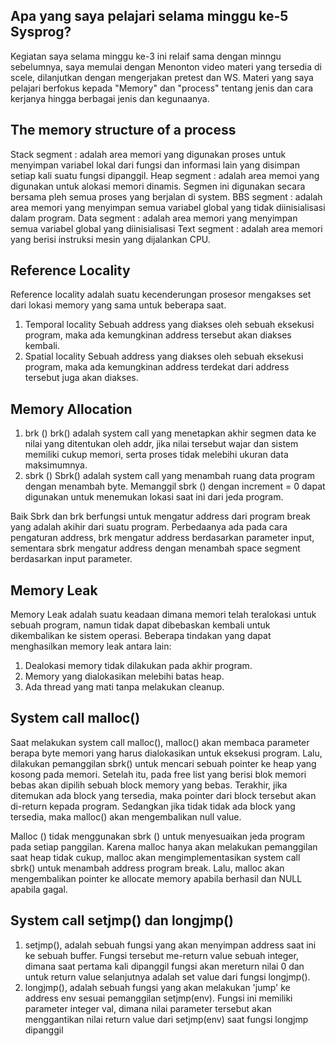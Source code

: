 ## Apa yang saya pelajari selama minggu ke-5 Sysprog?
Kegiatan saya selama minggu ke-3 ini relaif sama dengan minngu sebelumnya, saya memulai dengan Menonton video materi yang tersedia di scele, dilanjutkan dengan mengerjakan pretest dan WS. Materi yang saya pelajari berfokus kepada "Memory" dan "process" tentang jenis dan cara kerjanya hingga berbagai jenis dan kegunaanya.

## The memory structure of a process 
Stack segment : adalah area memori yang digunakan proses untuk menyimpan variabel lokal dari fungsi
dan informasi lain yang disimpan setiap kali suatu fungsi dipanggil.
Heap segment : adalah area memoi yang digunakan untuk alokasi memori dinamis. Segmen ini
digunakan secara bersama pleh semua proses yang berjalan di system.
BBS segment : adalah area memori yang menyimpan semua variabel global yang tidak diinisialisasi dalam
program.
Data segment : adalah area memori yang menyimpan semua variabel global yang diinisialisasi
Text segment : adalah area memori yang berisi instruksi mesin yang dijalankan CPU.

## Reference Locality
Reference locality adalah suatu kecenderungan prosesor mengakses set dari lokasi memory yang sama untuk beberapa saat.
1. Temporal locality
Sebuah address yang diakses oleh sebuah eksekusi program, maka ada kemungkinan address tersebut
akan diakses kembali.
2. Spatial locality
Sebuah address yang diakses oleh sebuah eksekusi program, maka ada kemungkinan address terdekat
dari address tersebut juga akan diakses. 

## Memory Allocation
1. brk () 
brk() adalah system call yang menetapkan akhir segmen data ke nilai yang ditentukan oleh addr, jika nilai tersebut wajar dan
sistem memiliki cukup memori, serta proses tidak melebihi ukuran data maksimumnya.
2. sbrk () 
Sbrk() adalah system call yang menambah ruang data program dengan menambah byte. Memanggil sbrk () dengan increment =
0 dapat digunakan untuk menemukan lokasi saat ini dari jeda program.

Baik Sbrk dan brk berfungsi untuk mengatur address dari program break yang adalah akihir dari suatu
program. Perbedaanya ada pada cara pengaturan address, brk mengatur address berdasarkan
parameter input, sementara sbrk mengatur address dengan menambah space segment berdasarkan
input parameter.

## Memory Leak
Memory Leak adalah suatu keadaan dimana memori telah teralokasi untuk sebuah program, namun
tidak dapat dibebaskan kembali untuk dikembalikan ke sistem operasi.
Beberapa tindakan yang dapat menghasilkan memory leak antara lain:
1. Dealokasi memory tidak dilakukan pada akhir program.
2. Memory yang dialokasikan melebihi batas heap.
3. Ada thread yang mati tanpa melakukan cleanup.

## System call malloc()
Saat melakukan system call malloc(), malloc() akan membaca parameter berapa byte memori
yang harus dialokasikan untuk eksekusi program. Lalu, dilakukan pemanggilan sbrk() untuk
mencari sebuah pointer ke heap yang kosong pada memori. Setelah itu, pada free list yang berisi
blok memori bebas akan dipilih sebuah block memory yang bebas. Terakhir, jika ditemukan ada
block yang tersedia, maka pointer dari block tersebut akan di-return kepada program. Sedangkan
jika tidak tidak ada block yang tersedia, maka malloc() akan mengembalikan null value.

Malloc () tidak menggunakan sbrk () untuk menyesuaikan jeda program pada setiap panggilan.
Karena malloc hanya akan melakukan pemanggilan saat heap tidak cukup, malloc akan
mengimplementasikan system call sbrk() untuk menambah address program break. Lalu, malloc
akan mengembalikan pointer ke allocate memory apabila berhasil dan NULL apabila gagal.

## System call setjmp() dan longjmp()
1. setjmp(), adalah sebuah fungsi yang akan menyimpan address saat ini ke sebuah buffer. Fungsi
tersebut me-return value sebuah integer, dimana saat pertama kali dipanggil fungsi akan mereturn nilai 0 dan untuk return value selanjutnya adalah set value dari fungsi longjmp().
2. longjmp(), adalah sebuah fungsi yang akan melakukan 'jump' ke address env sesuai pemanggilan
setjmp(env). Fungsi ini memiliki parameter integer val, dimana nilai parameter tersebut akan
menggantikan nilai return value dari setjmp(env) saat fungsi longjmp dipanggil

